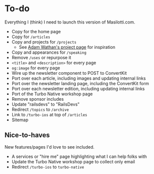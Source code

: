 # To-do

Everything I (think) I need to launch this version of Masilotti.com.

* Copy for the home page
* Copy for `/articles`
* Copy and projects for `/projects`
  * See [Adam Wathan's project page](https://adamwathan.me/projects/) for inspiration
* Copy and appearances for `/speaking`
* Remove `/uses` or repurpose it
* `<title>` and `<description>` for every page
* `og:image` for every page
* Wire up the newsletter component to POST to ConvertKit
* Port over each article, including images and updating internal links
* Port over the newsletter landing page, including the ConvertKit form
* Port over each newsletter edition, including updating internal links
* Port of the Turbo Native workshop page
* Remove sponsor includes
* Update "railsdevs" to "RailsDevs"
* Redirect `/topics` to `/archive`
* Link to `/turbo-ios` at top of `/articles`
* Sitemap

## Nice-to-haves

New features/pages I'd love to see included.

* A services or "hire me" page highlighting what I can help folks with
* Update the Turbo Native workshop page to collect only email
* Redirect `/turbo-ios` to `turbo-native`

